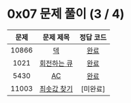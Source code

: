 # 0x07 문제 풀이 (3 / 4)

| 문제 | 문제 제목 | 정답 코드 |
| :--: | :--: | :--: |
| 10866 | [덱](https://www.acmicpc.net/problem/10866) | [완료](./10866.cpp) |
| 1021 | [회전하는 큐](https://www.acmicpc.net/problem/1021) | [완료](./1021.cpp) |
| 5430 | [AC](https://www.acmicpc.net/problem/5430) | [완료](./5430.cpp) |
| 11003 | [최솟값 찾기](https://www.acmicpc.net/problem/11003) | [미완료] |
